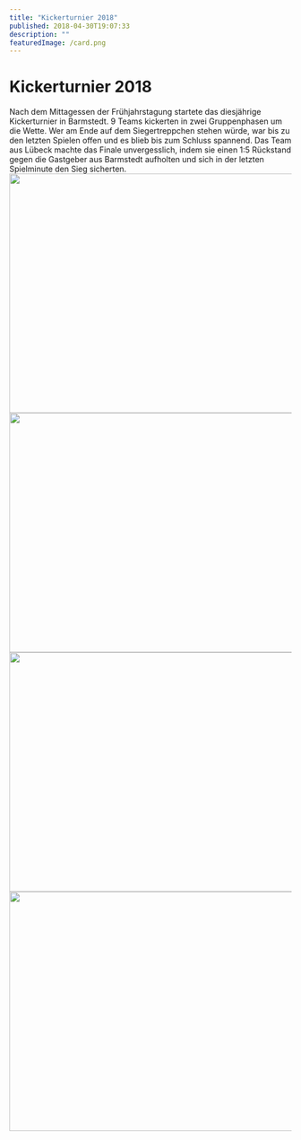 ```yaml
---
title: "Kickerturnier 2018"
published: 2018-04-30T19:07:33
description: ""
featuredImage: /card.png
---
```


# Kickerturnier 2018

<p>Nach dem Mittagessen der Frühjahrstagung startete das diesjährige Kickerturnier in Barmstedt. 9 Teams kickerten in zwei Gruppenphasen um die Wette. Wer am Ende auf dem Siegertreppchen stehen würde, war bis zu den letzten Spielen offen und es blieb bis zum Schluss spannend. Das Team aus Lübeck machte das Finale unvergesslich, indem sie einen 1:5 Rückstand gegen die Gastgeber aus Barmstedt aufholten und sich in der letzten Spielminute den Sieg sicherten.<img src="/old/DSC_0052-640x427.jpg" alt width="640" height="427"><img src="/old/DSC_0080-640x427.jpg" alt width="640" height="427"><img src="/old/DSC_0114-640x427.jpg" alt width="640" height="427"><img src="/old/DSC_0116-640x427.jpg" alt width="640" height="427"></p>